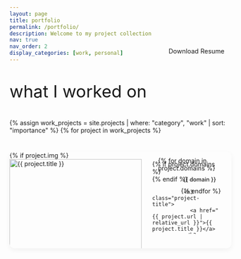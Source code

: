 ```yaml
---
layout: page
title: portfolio
permalink: /portfolio/
description: Welcome to my project collection
nav: true
nav_order: 2
display_categories: [work, personal]
---
```


<html lang="en">
<head>
  <meta charset="UTF-8">
  <meta name="viewport" content="width=device-width, initial-scale=1.0">
  <title>Portfolio</title>
  <style>
    /* Base styling for projects page */
    .projects-wrapper {
      font-family: var(--global-font-family), sans-serif;
      color: var(--global-text-color);
      max-width: 100%;
      margin: 0 auto;
    }

    /* Section styling */
    .project-section {
      margin-bottom: 4rem;
    }

    .section-title {
      font-family: var(--global-serif-font-family), serif;
      font-size: 2.4rem;
      font-weight: normal;
      color: var(--global-theme-color);
      margin-bottom: 2rem;
      padding-bottom: 0.5rem;
      border-bottom: 1px solid var(--global-divider-color);
      text-decoration: none;
      pointer-events: none;
    }

    /* Project card styling */
    .project-list {
      display: flex;
      flex-direction: column;
      gap: 2.5rem;
    }

    .project-card {
      background-color: var(--global-bg-color);
      border-radius: 12px;
      overflow: hidden;
      box-shadow: 0 4px 12px rgba(0, 0, 0, 0.05);
      transition: transform 0.2s ease, box-shadow 0.3s ease;
      height: 220px;
      width: 100%;
    }

    .project-card:hover {
      box-shadow: 0 10px 20px rgba(0, 0, 0, 0.08);
      transform: translateY(-3px);
      background-color: var(--card-hover, rgba(0, 0, 0, 0.03));
    }

    html[data-theme="dark"] .project-card:hover {
      background-color: var(--card-hover, rgba(255, 255, 255, 0.05));
    }

    .project-content {
      display: flex;
      flex-direction: row;
      height: 100%;
    }

    /* Project image */
    .project-image {
      flex: 0 0 300px;
      width: 300px;
      height: 220px;
      overflow: hidden;
      position: relative;
    }

    .project-image img {
      width: 100%;
      height: 100%;
      object-fit: cover;
      object-position: center;
      display: block;
    }

    .no-image {
      background-color: var(--global-code-bg-color);
      height: 100%;
    }

    /* Project details */
    .project-details {
      flex: 1;
      padding: 1.2rem 1.5rem; /* Уменьшен внутренний отступ */
      display: flex;
      flex-direction: column;
      position: relative;
    }

    /* Domain tags in top right corner */
    .project-domains {
      position: absolute;
      top: 0.7rem; /* Уменьшен отступ сверху */
      right: 1.5rem;
      display: flex;
      flex-direction: row;
      align-items: center;
      gap: 0.4rem;
      max-width: 70%;
      flex-wrap: wrap;
      justify-content: flex-end;
    }

    .domain-tag {
      display: inline-block;
      padding: 0.25rem 0.7rem;
      border-radius: 20px;
      font-size: 0.8rem;
      font-weight: 500;
      background-color: transparent;
      color: var(--global-theme-color);
      border: 1px solid var(--global-theme-color);
      white-space: nowrap;
    }

    .project-title {
      font-family: var(--global-serif-font-family), serif;
      font-size: 1.7rem;
      font-weight: normal;
      margin: 0 0 0.6rem 0; /* Уменьшен верхний отступ */
      letter-spacing: -0.02em;
      padding-right: 6rem; /* Make space for domain tags */
      padding-top: 0; /* Убран верхний отступ */
    }

    .project-title a {
      color: var(--global-text-color);
      text-decoration: none;
      transition: color 0.2s ease;
    }

    .project-title a:hover {
      color: var(--global-theme-color);
    }

    .project-role {
      display: none;
    }

    .project-description {
      font-size: 1rem;
      line-height: 1.6;
      margin-bottom: 0.5rem; /* Уменьшен нижний отступ */
      color: var(--global-text-color-light);
      overflow: hidden;
      display: -webkit-box;
      -webkit-line-clamp: 3;
      -webkit-box-orient: vertical;
    }

    /* Кнопки Read More и Take a Peek удалены */

    /* Project metadata (technologies, links) */
    .project-meta {
      margin-top: auto;
      display: flex;
      flex-direction: column;
      gap: 0.6rem;
    }

    .project-tech {
      display: flex;
      flex-wrap: wrap;
      gap: 0.5rem;
      margin-top: 0.5rem; /* Добавлен отступ сверху */
    }

    .tech-tag {
      display: inline-block;
      padding: 0.25rem 0.7rem;
      border-radius: 20px;
      font-size: 0.8rem;
      font-weight: normal;
      background-color: transparent;
      color: var(--global-theme-color);
      border: 1px solid var(--global-theme-color);
      transition: transform 0.2s ease;
    }

    .tech-tag:hover {
      transform: translateY(-2px);
    }

    /* Project links */
    .project-links {
      position: absolute;
      bottom: 1.5rem;
      right: 1.5rem;
      display: flex;
      gap: 1rem;
    }

    .project-link {
      display: inline-flex;
      align-items: center;
      color: var(--global-theme-color); /* Изменен цвет значков на цвет темы */
      text-decoration: none;
      font-weight: normal;
      font-size: 0.9rem;
      transition: transform 0.2s ease, opacity 0.2s ease;
    }

    .project-link:hover {
      transform: translateY(-2px);
      opacity: 0.8;
    }

    .project-link i {
      font-size: 1.3rem; /* Увеличен размер иконок */
    }

    /* Убраны подписи к иконкам (текст GitHub, Kaggle, Website) */
    .project-link span {
      display: none;
    }

    /* Resume button styling */
    .resume-btn-container {
      display: flex;
      justify-content: flex-end;
      margin-top: -3.5rem;
      margin-bottom: 2rem;
      position: relative;
      z-index: 10;
    }

    .resume-btn {
      display: inline-flex;
      align-items: center;
      padding: 0.4rem 1rem;
      background-color: var(--global-theme-color);
      color: var(--global-bg-color);
      border-radius: 20px;
      font-size: 0.9rem;
      font-weight: normal;
      text-decoration: none;
      position: relative;
      overflow: hidden;
      z-index: 1;
      transition: transform 0.3s ease;
    }

    .resume-btn:before {
      content: '';
      position: absolute;
      top: 0;
      left: 0;
      width: 100%;
      height: 100%;
      background-color: rgba(0, 0, 0, 0.2);
      transform: scaleX(0);
      transform-origin: right;
      transition: transform 0.3s ease;
      z-index: -1;
    }

    .resume-btn:hover {
      transform: translateY(-3px);
    }

    .resume-btn:hover:before {
      transform: scaleX(1);
      transform-origin: left;
    }

    .resume-btn i {
      margin-right: 0.5rem;
    }

    /* Media queries for responsiveness */
    @media (max-width: 900px) {
      .project-card {
        height: auto;
        min-height: 440px;
      }
      
      .project-content {
        flex-direction: column;
      }
      
      .project-image {
        flex: none;
        width: 100%;
        height: 200px;
      }
      
      .project-details {
        padding: 1.5rem;
        min-height: 240px;
      }
      
      .project-domains {
        position: relative;
        top: 0;
        right: 0;
        flex-direction: row;
        justify-content: flex-start;
        max-width: 100%;
        margin-bottom: 0.8rem;
      }
      
      .project-title {
        padding-right: 0;
        margin-top: 0.5rem;
      }
      
      .project-links {
        position: relative;
        bottom: 0;
        right: 0;
        margin-top: 1rem;
      }
      
      .resume-btn-container {
        margin-top: 1rem;
        justify-content: flex-start;
      }
    }
  </style>
</head>
<body>
  <!-- Resume button container -->
  <div class="resume-btn-container">
    <a href="https://xmarva.github.io/assets/pdf/eva_koroleva_cv.pdf" class="resume-btn" target="_blank">
      <i class="fas fa-file-download"></i> Download Resume
    </a>
  </div>

  <div class="projects-wrapper">
    <!-- Work projects section -->
    <section id="work" class="project-section">
      <h2 class="section-title">what I worked on</h2>
      <div class="project-list">
        {% assign work_projects = site.projects | where: "category", "work" | sort: "importance" %}
        {% for project in work_projects %}
        <div class="project-card">
          <div class="project-content">
            <div class="project-image">
              {% if project.img %}
              <a href="{{ project.url | relative_url }}">
                <img src="{{ project.img | relative_url }}" alt="{{ project.title }}" />
              </a>
              {% else %}
              <a href="{{ project.url | relative_url }}">
                <div class="no-image"></div>
              </a>
              {% endif %}
            </div>
            <div class="project-details">
              {% if project.domains %}
              <div class="project-domains">
                {% for domain in project.domains %}
                <span class="domain-tag">{{ domain }}</span>
                {% endfor %}
              </div>
              {% endif %}
              
              <h3 class="project-title">
                <a href="{{ project.url | relative_url }}">{{ project.title }}</a>
              </h3>
              
              <div class="project-description">{{ project.description }}</div>
              
              <!-- Кнопка Read More удалена -->
              
              <div class="project-meta">
                {% if project.tech %}
                <div class="project-tech">
                  {% for tech in project.tech %}
                  <span class="tech-tag">{{ tech }}</span>
                  {% endfor %}
                </div>
                {% endif %}
              </div>
              
              <div class="project-links">
                {% if project.github %}
                <a href="{{ project.github }}" class="project-link" target="_blank" rel="noopener noreferrer">
                  <i class="fab fa-github"></i>
                </a>
                {% endif %}
                
                {% if project.kaggle %}
                <a href="{{ project.kaggle }}" class="project-link" target="_blank" rel="noopener noreferrer">
                  <i class="fab fa-kaggle"></i>
                </a>
                {% endif %}
                
                {% if project.website %}
                <a href="{{ project.website }}" class="project-link" target="_blank" rel="noopener noreferrer">
                  <i class="fas fa-globe"></i>
                </a>
                {% endif %}
              </div>
            </div>
          </div>
        </div>
        {% endfor %}
      </div>
    </section>

    <!-- Personal projects section -->
    <section id="personal" class="project-section">
      <h2 class="section-title">fun / experimental</h2>
      <div class="project-list">
        {% assign personal_projects = site.projects | where: "category", "personal" | sort: "importance" %}
        {% for project in personal_projects %}
        <div class="project-card">
          <div class="project-content">
            <div class="project-image">
              {% if project.img %}
              <a href="{% if project.github %}{{ project.github }}{% elsif project.kaggle %}{{ project.kaggle }}{% else %}{{ project.url | relative_url }}{% endif %}" {% if project.github or project.kaggle %}target="_blank" rel="noopener noreferrer"{% endif %}>
                <img src="{{ project.img | relative_url }}" alt="{{ project.title }}" />
              </a>
              {% else %}
              <a href="{% if project.github %}{{ project.github }}{% elsif project.kaggle %}{{ project.kaggle }}{% else %}{{ project.url | relative_url }}{% endif %}" {% if project.github or project.kaggle %}target="_blank" rel="noopener noreferrer"{% endif %}>
                <div class="no-image"></div>
              </a>
              {% endif %}
            </div>
            <div class="project-details">
              {% if project.domains %}
              <div class="project-domains">
                {% for domain in project.domains %}
                <span class="domain-tag">{{ domain }}</span>
                {% endfor %}
              </div>
              {% endif %}
              
              <h3 class="project-title">
                <a href="{% if project.github %}{{ project.github }}{% elsif project.kaggle %}{{ project.kaggle }}{% else %}{{ project.url | relative_url }}{% endif %}" {% if project.github or project.kaggle %}target="_blank" rel="noopener noreferrer"{% endif %}>{{ project.title }}</a>
              </h3>
              
              <div class="project-description">{{ project.description }}</div>
              
              <!-- Кнопка Take a Peek удалена -->
              
              <div class="project-meta">
                {% if project.tech %}
                <div class="project-tech">
                  {% for tech in project.tech %}
                  <span class="tech-tag">{{ tech }}</span>
                  {% endfor %}
                </div>
                {% endif %}
              </div>
              
              <div class="project-links">
                {% if project.github %}
                <a href="{{ project.github }}" class="project-link" target="_blank" rel="noopener noreferrer">
                  <i class="fab fa-github"></i>
                </a>
                {% endif %}
                
                {% if project.kaggle %}
                <a href="{{ project.kaggle }}" class="project-link" target="_blank" rel="noopener noreferrer">
                  <i class="fab fa-kaggle"></i>
                </a>
                {% endif %}
                
                {% if project.website %}
                <a href="{{ project.website }}" class="project-link" target="_blank" rel="noopener noreferrer">
                  <i class="fas fa-globe"></i>
                </a>
                {% endif %}
              </div>
            </div>
          </div>
        </div>
        {% endfor %}
      </div>
    </section>
  </div>
</body>
</html>